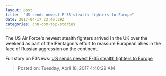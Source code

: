 ```yaml
---
layout: post
title:  "US sends newest F-35 stealth fighters to Europe"
date: 2017-04-17 23:40:29Z
categories: cnn-com-top-stories
---
```


The US Air Force's newest stealth fighters arrived in the UK over the weekend as part of the Pentagon's effort to reassure European allies in the face of Russian aggression on the continent.


Full story on F3News: [US sends newest F-35 stealth fighters to Europe](http://www.f3nws.com/n/4vxCSF)

> Posted on: Tuesday, April 18, 2017 4:40:29 AM
